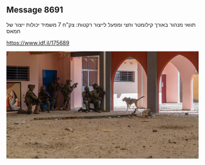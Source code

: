## Message 8691

תוואי מנהור באורך קילומטר וחצי ומפעל לייצור רקטות:
צק"ח 7 משמיד יכולות ייצור של חמאס

https://www.idf.il/175689

![Photo](./8691/8691_photo.jpg)
